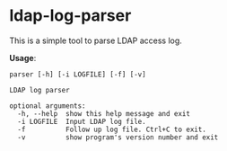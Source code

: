 # ldap-log-parser
This is a simple tool to parse LDAP access log.

**Usage**:
```
parser [-h] [-i LOGFILE] [-f] [-v]

LDAP log parser

optional arguments:
  -h, --help  show this help message and exit
  -i LOGFILE  Input LDAP log file.
  -f          Follow up log file. Ctrl+C to exit.
  -v          show program's version number and exit
```
